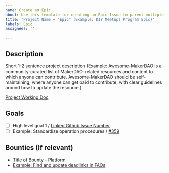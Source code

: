 ```yaml
---
name: Create an Epic
about: Use this template for creating an Epic Issue to parent multiple issues.
title: 'Project Name + "Epic" (Example: DIY Meetups Program Epic)'
labels: Epic
assignees: ''

---
```


## Description

Short 1-2 sentence project description (Example: Awesome-MakerDAO is a community-curated list of MakerDAO-related resources and content to which anyone can contribute. Awesome-MakerDAO should be self-maintaining, where anyone can get paid to contribute, with clear guidelines around how to update the resource.)

[Project Working Doc](https://link.me)

## Goals

- [ ] High level goal 1 / [Linked Github Issue Number](https://link)
- [ ] Example: Standardize operation procedures / [#359](https://github.com/makerdao/community/issues/359)

## Bounties (If relevant)

- [Title of Bounty - Platform](https://link.me)
- [Example: Find and update deadlinks in FAQs](https://explorer.bounties.network/explorer)
